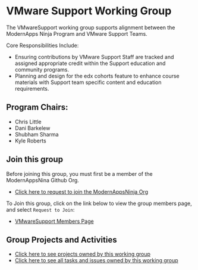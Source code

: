 # VMware Support Working Group

The VMwareSupport working group supports alignment between the ModernApps Ninja Program and VMware Support Teams. </br>

Core Responsibilities Include:
- Ensuring contributions by VMware Support Staff are tracked and assigned appropriate credit within the Support education and community programs. 
- Planning and design for the edx cohorts feature to enhance course materials with Support team specific content and education requirements.

## Program Chairs: 
- Chris Little
- Dani Barkelew
- Shubham Sharma
- Kyle Roberts

## Join this group

Before joining this group, you must first be a member of the ModernAppsNina Github Org.
- [Click here to request to join the ModernAppsNinja Org](https://github.com/ModernAppsNinja/dojo/issues/new?assignees=&labels=&template=modernappsninja_join_request.md&title=)

To Join this group, click on the link below to view the group members page, and select `Request to Join`:
- [VMwareSupport Members Page](https://github.com/orgs/ModernAppsNinja/teams/vmwaresupport/members)

## Group Projects and Activities

- [Click here to see projects owned by this working group](https://github.com/ModernAppsNinja/Projects/issues?q=is%3Aopen+label%3AProject+label%3AVMwareSupport)
- [Click here to see all tasks and issues owned by this working group](https://github.com/ModernAppsNinja/Projects/labels/VMwareSupport)
